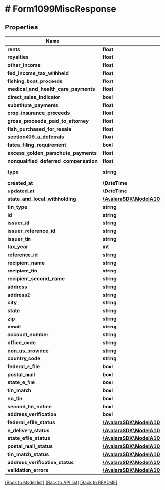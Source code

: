 # # Form1099MiscResponse

## Properties

Name | Type | Description | Notes
------------ | ------------- | ------------- | -------------
**rents** | **float** |  | [optional]
**royalties** | **float** |  | [optional]
**other_income** | **float** |  | [optional]
**fed_income_tax_withheld** | **float** |  | [optional]
**fishing_boat_proceeds** | **float** |  | [optional]
**medical_and_health_care_payments** | **float** |  | [optional]
**direct_sales_indicator** | **bool** |  | [optional]
**substitute_payments** | **float** |  | [optional]
**crop_insurance_proceeds** | **float** |  | [optional]
**gross_proceeds_paid_to_attorney** | **float** |  | [optional]
**fish_purchased_for_resale** | **float** |  | [optional]
**section409_a_deferrals** | **float** |  | [optional]
**fatca_filing_requirement** | **bool** |  | [optional]
**excess_golden_parachute_payments** | **float** |  | [optional]
**nonqualified_deferred_compensation** | **float** |  | [optional]
**type** | **string** |  | [optional] [readonly]
**created_at** | **\DateTime** |  | [optional]
**updated_at** | **\DateTime** |  | [optional]
**state_and_local_withholding** | [**\AvalaraSDK\ModelA1099V2\StateAndLocalWithholdingResponse**](StateAndLocalWithholdingResponse.md) |  | [optional]
**tin_type** | **string** |  | [optional]
**id** | **string** |  | [optional]
**issuer_id** | **string** |  | [optional]
**issuer_reference_id** | **string** |  | [optional]
**issuer_tin** | **string** |  | [optional]
**tax_year** | **int** |  | [optional]
**reference_id** | **string** |  | [optional]
**recipient_name** | **string** |  | [optional]
**recipient_tin** | **string** |  | [optional]
**recipient_second_name** | **string** |  | [optional]
**address** | **string** |  | [optional]
**address2** | **string** |  | [optional]
**city** | **string** |  | [optional]
**state** | **string** |  | [optional]
**zip** | **string** |  | [optional]
**email** | **string** |  | [optional]
**account_number** | **string** |  | [optional]
**office_code** | **string** |  | [optional]
**non_us_province** | **string** |  | [optional]
**country_code** | **string** |  | [optional]
**federal_e_file** | **bool** |  | [optional]
**postal_mail** | **bool** |  | [optional]
**state_e_file** | **bool** |  | [optional]
**tin_match** | **bool** |  | [optional]
**no_tin** | **bool** |  | [optional]
**second_tin_notice** | **bool** |  | [optional]
**address_verification** | **bool** |  | [optional]
**federal_efile_status** | [**\AvalaraSDK\ModelA1099V2\StatusDetail**](StatusDetail.md) |  | [optional]
**e_delivery_status** | [**\AvalaraSDK\ModelA1099V2\StatusDetail**](StatusDetail.md) |  | [optional]
**state_efile_status** | [**\AvalaraSDK\ModelA1099V2\StateEfileStatusDetailResponse[]**](StateEfileStatusDetailResponse.md) |  | [optional]
**postal_mail_status** | [**\AvalaraSDK\ModelA1099V2\StatusDetail**](StatusDetail.md) |  | [optional]
**tin_match_status** | [**\AvalaraSDK\ModelA1099V2\StatusDetail**](StatusDetail.md) |  | [optional]
**address_verification_status** | [**\AvalaraSDK\ModelA1099V2\StatusDetail**](StatusDetail.md) |  | [optional]
**validation_errors** | [**\AvalaraSDK\ModelA1099V2\ValidationErrorResponse[]**](ValidationErrorResponse.md) |  | [optional]

[[Back to Model list]](../../../README.md#models) [[Back to API list]](../../../README.md#endpoints) [[Back to README]](../../../README.md)
